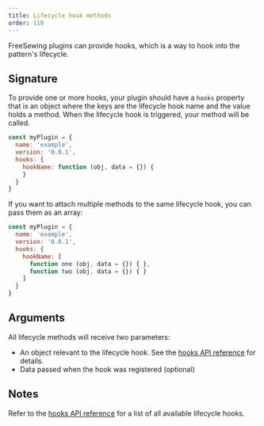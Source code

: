 ```yaml
---
title: Lifecycle hook methods
order: 110
---
```


FreeSewing plugins can provide hooks, which is a way to hook into the pattern's
lifecycle.

## Signature

To provide one or more hooks, your plugin should have a `hooks` property that
is an object where the keys are the lifecycle hook name and the value holds a
method. When the lifecycle hook is triggered, your method will be called.

```mjs
const myPlugin = {
  name: 'example',
  version: '0.0.1',
  hooks: {
    hookName: function (obj, data = {}) {
    }
  }
}
```

If you want to attach multiple methods to the same lifecycle hook, you can pass
them as an array:

```mjs
const myPlugin = {
  name: 'example',
  version: '0.0.1',
  hooks: {
    hookName: [
      function one (obj, data = {}) { },
      function two (obj, data = {}) { }
    ]
  }
}
```

## Arguments

All lifecycle methods will receive two parameters:

- An object relevant to the lifecycle hook. See the [hooks API reference](/reference/hooks/) for details.
- Data passed when the hook was registered (optional)

## Notes

Refer to the [hooks API reference](/reference/hooks/) for a list of all
available lifecycle hooks.

